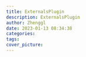 ```yaml
---
title: ExternalsPlugin
description: ExternalsPlugin
author: Zhenggl
date: 2023-01-13 08:34:38
categories:
tags:
cover_picture:
---
```

